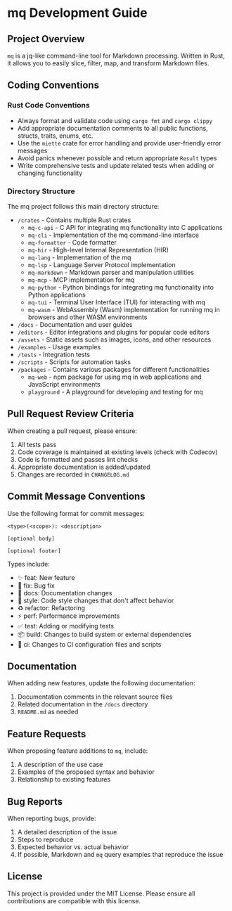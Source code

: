 # mq Development Guide

## Project Overview

`mq` is a jq-like command-line tool for Markdown processing. Written in Rust, it allows you to easily slice, filter, map, and transform Markdown files.

## Coding Conventions

### Rust Code Conventions

- Always format and validate code using `cargo fmt` and `cargo clippy`
- Add appropriate documentation comments to all public functions, structs, traits, enums, etc.
- Use the `miette` crate for error handling and provide user-friendly error messages
- Avoid panics whenever possible and return appropriate `Result` types
- Write comprehensive tests and update related tests when adding or changing functionality

### Directory Structure

The mq project follows this main directory structure:

- `/crates` - Contains multiple Rust crates
  - `mq-c-api` - C API for integrating mq functionality into C applications
  - `mq-cli` - Implementation of the mq command-line interface
  - `mq-formatter` - Code formatter
  - `mq-hir` - High-level Internal Representation (HIR)
  - `mq-lang` - Implementation of the mq
  - `mq-lsp` - Language Server Protocol implementation
  - `mq-markdown` - Markdown parser and manipulation utilities
  - `mq-mcp` - MCP implementation for mq
  - `mq-python` - Python bindings for integrating mq functionality into Python applications
  - `mq-tui` - Terminal User Interface (TUI) for interacting with mq
  - `mq-wasm` - WebAssembly (Wasm) implementation for running mq in browsers and other WASM environments
- `/docs` - Documentation and user guides
- `/editors` - Editor integrations and plugins for popular code editors
- `/assets` - Static assets such as images, icons, and other resources
- `/examples` - Usage examples
- `/tests` - Integration tests
- `/scripts` - Scripts for automation tasks
- `/packages` - Contains various packages for different functionalities
  - `mq-web` - npm package for using mq in web applications and JavaScript environments
  - `playground` - A playground for developing and testing for mq

## Pull Request Review Criteria

When creating a pull request, please ensure:

1. All tests pass
2. Code coverage is maintained at existing levels (check with Codecov)
3. Code is formatted and passes lint checks
4. Appropriate documentation is added/updated
5. Changes are recorded in `CHANGELOG.md`

## Commit Message Conventions

Use the following format for commit messages:

```
<type>(<scope>): <description>

[optional body]

[optional footer]
```

Types include:

- ✨ feat: New feature
- 🐛 fix: Bug fix
- 📝 docs: Documentation changes
- 💄 style: Code style changes that don't affect behavior
- ♻️ refactor: Refactoring
- ⚡ perf: Performance improvements
- ✅ test: Adding or modifying tests
- 📦 build: Changes to build system or external dependencies
- 👷 ci: Changes to CI configuration files and scripts

## Documentation

When adding new features, update the following documentation:

1. Documentation comments in the relevant source files
2. Related documentation in the `/docs` directory
3. `README.md` as needed

## Feature Requests

When proposing feature additions to `mq`, include:

1. A description of the use case
2. Examples of the proposed syntax and behavior
3. Relationship to existing features

## Bug Reports

When reporting bugs, provide:

1. A detailed description of the issue
2. Steps to reproduce
3. Expected behavior vs. actual behavior
4. If possible, Markdown and `mq` query examples that reproduce the issue

## License

This project is provided under the MIT License. Please ensure all contributions are compatible with this license.
